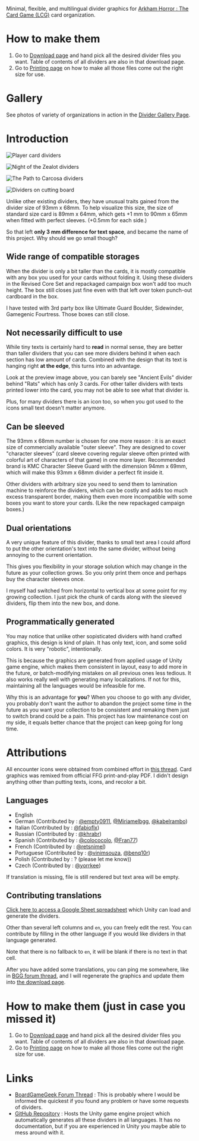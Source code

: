 Minimal, flexible, and multilingual divider graphics for [Arkham Horror : The Card Game (LCG)](https://www.fantasyflightgames.com/en/products/arkham-horror-the-card-game/) card organization.

# How to make them

1. Go to [Download page](./divider/download) and hand pick all the desired divider files you want. Table of contents of all dividers are also in that download page.
2. Go to [Printing page](./divider/print) on how to make all those files come out the right size for use.

# Gallery

See photos of variety of organizations in action in the [Divider Gallery Page](./divider/gallery).

# Introduction

![Player card dividers](../../../static/image/documentation/divider/main-1.jpg)

![Night of the Zealot dividers](../../../static/image/documentation/divider/main-2.jpg)

![The Path to Carcosa dividers](../../../static/image/documentation/divider/ptc-1.jpg)

![Dividers on cutting board](../../../static/image/documentation/divider/main-3.jpg)

Unlike other existing dividers, they have unusual traits gained from the divider size of 93mm x 68mm. To help visualize this size, the size of standard size card is 89mm x 64mm, which gets +1 mm to 90mm x 65mm when fitted with perfect sleeves. (+0.5mm for each side.)

So that left **only 3 mm difference for text space**, and became the name of this project. Why should we go small though?

## Wide range of compatible storages

When the divider is only a bit taller than the cards, it is mostly compatible with any box you used for your cards without folding it. Using these dividers in the Revised Core Set and repackaged campaign box won't add too much height. The box still closes just fine even with that left over token punch-out cardboard in the box.

I have tested with 3rd party box like Ultimate Guard Boulder, Sidewinder, Gamegenic Fourtress. Those boxes can still close.

## Not necessarily difficult to use

While tiny texts is certainly hard to **read** in normal sense, they are better than taller dividers that you can see more dividers behind it when each section has low amount of cards. Combined with the design that its text is hanging right **at the edge**, this turns into an advantage.

Look at the preview image above, you can barely see "Ancient Evils" divider behind "Rats" which has only 3 cards. For other taller dividers with texts printed lower into the card, you may not be able to see what that divider is.

Plus, for many dividers there is an icon too, so when you got used to the icons small text doesn't matter anymore.

## Can be sleeved

The 93mm x 68mm number is chosen for one more reason : it is an exact size of commercially available "outer sleeve". They are designed to cover "character sleeves" (card sleeve covering regular sleeve often printed with colorful art of characters of that game) in one more layer. Recommended brand is KMC Character Sleeve Guard with the dimension 94mm x 69mm, which will make this 93mm x 68mm divider a perfect fit inside it.

Other dividers with arbitrary size you need to send them to lamination machine to reinforce the dividers, which can be costly and adds too much excess transparent border, making them even more incompatible with some boxes you want to store your cards. (Like the new repackaged campaign boxes.)

## Dual orientations

A very unique feature of this divider, thanks to small text area I could afford to put the other orientation's text into the same divider, without being annoying to the current orientation.

This gives you flexibility in your storage solution which may change in the future as your collection grows. So you only print them once and perhaps buy the character sleeves once.

I myself had switched from horizontal to vertical box at some point for my growing collection. I just pick the chunk of cards along with the sleeved dividers, flip them into the new box, and done.

## Programmatically generated

You may notice that unlike other sopisticated dividers with hand crafted graphics, this design is kind of plain. It has only text, icon, and some solid colors. It is very "robotic", intentionally.

This is because the graphics are generated from applied usage of Unity game engine, which makes them consistent in layout, easy to add more in the future, or batch-modifying mistakes on all previous ones less tedious. It also works really well with generating many localizations. If not for this, maintaining all the languages would be infeasible for me.

Why this is an advantage for **you**? When you choose to go with any divider, you probably don't want the author to abandon the project some time in the future as you want your collection to be consistent and remaking them just to switch brand could be a pain. This project has low maintenance cost on my side, it equals better chance that the project can keep going for long time.

# Attributions

All encounter icons were obtained from combined effort in [this thread](https://boardgamegeek.com/thread/1671881/article/38760017#38760017). Card graphics was remixed from official FFG print-and-play PDF. I didn't design anything other than putting texts, icons, and recolor a bit.

## Languages

- English
- German (Contributed by : [@empty0911](https://boardgamegeek.com/user/empty0911), [@Miriamelbgg](https://boardgamegeek.com/user/Miriamelbgg), [@kabelrambo](https://boardgamegeek.com/user/kabelrambo))
- Italian (Contributed by : [@fabioflx](https://boardgamegeek.com/user/fabioflx))
- Russian (Contributed by : [@khrabr](https://boardgamegeek.com/user/khrabr))
- Spanish (Contributed by : [@colococolo](https://boardgamegeek.com/user/colococolo), [@Fran77](https://boardgamegeek.com/user/Fran77))
- French (Contributed by : [@retsnimel](https://boardgamegeek.com/user/retsnimel))
- Portuguese (Contributed by : [@vinimsouza](https://boardgamegeek.com/user/vinimsouza), [@benq10r](https://boardgamegeek.com/user/benq10r))
- Polish (Contributed by : ? (please let me know))
- Czech (Contributed by : [@yorrkee](https://boardgamegeek.com/user/yorrkee))

If translation is missing, file is still rendered but text area will be empty.

## Contributing translations

[Click here to access a Google Sheet spreadsheet](https://docs.google.com/spreadsheets/d/1jA8786alNXLDSA-LVSh4HzJ6gza1JqO1_XyImz7ncaE/edit) which Unity can load and generate the dividers.

Other than several left columns and `en`, you can freely edit the rest. You can contribute by filling in the other language if you would like dividers in that language generated.

Note that there is no fallback to `en`, it will be blank if there is no text in that cell.

After you have added some translations, you can ping me somewhere, like in [BGG forum thread](https://boardgamegeek.com/thread/2766339), and I will regenerate the graphics and update them into [the download page](./divider/download).

# How to make them (just in case you missed it)

1. Go to [Download page](./divider/download) and hand pick all the desired divider files you want. Table of contents of all dividers are also in that download page.
2. Go to [Printing page](./divider/print) on how to make all those files come out the right size for use.

# Links

- [BoardGameGeek Forum Thread](https://boardgamegeek.com/thread/2766339) : This is probably where I would be informed the quickest if you found any problem or have some requests of dividers.
- [GitHub Repository](https://github.com/5argon/AHLCG3mmDivider) : Hosts the Unity game engine project which automatically generates all these dividers in all languages. It has no documentation, but if you are experienced in Unity you maybe able to mess around with it.
